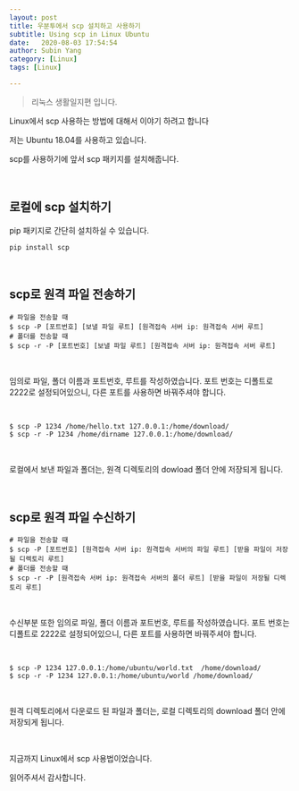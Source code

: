```yaml
---
layout: post
title: 우분투에서 scp 설치하고 사용하기
subtitle: Using scp in Linux Ubuntu
date:   2020-08-03 17:54:54
author: Subin Yang
category: [Linux]
tags: [Linux]

---
```














> 리눅스 생활일지편 입니다.





Linux에서 scp 사용하는 방법에 대해서 이야기 하려고 합니다

저는 Ubuntu 18.04를 사용하고 있습니다.



scp를 사용하기에 앞서 scp 패키지를 설치해줍니다.

<br>

<h2>로컬에 scp 설치하기</h2>

pip 패키지로 간단히 설치하실 수 있습니다.

```shell
pip install scp
```



<br>

<h2>scp로 원격 파일 전송하기</h2>



```shell
# 파일을 전송할 때
$ scp -P [포트번호] [보낼 파일 루트] [원격접속 서버 ip: 원격접속 서버 루트]
# 폴더를 전송할 때
$ scp -r -P [포트번호] [보낼 파일 루트] [원격접속 서버 ip: 원격접속 서버 루트]
```

<br>

임의로 파일, 폴더 이름과 포트번호, 루트를 작성하였습니다. 포트 번호는 디폴트로 2222로 설정되어있으니, 다른 포트를 사용하면 바꿔주셔야 합니다.

<br>

```shell
$ scp -P 1234 /home/hello.txt 127.0.0.1:/home/download/
$ scp -r -P 1234 /home/dirname 127.0.0.1:/home/download/
```

<br>

로컬에서 보낸 파일과 폴더는, 원격 디렉토리의 dowload 폴더 안에 저장되게 됩니다.



<br>

<h2>scp로 원격 파일 수신하기</h2>



```shell
# 파일을 전송할 때
$ scp -P [포트번호] [원격접속 서버 ip: 원격접속 서버의 파일 루트] [받을 파일이 저장될 디렉토리 루트]
# 폴더를 전송할 때
$ scp -r -P [원격접속 서버 ip: 원격접속 서버의 폴더 루트] [받을 파일이 저장될 디렉토리 루트]
```

<br>

수신부분 또한 임의로 파일, 폴더 이름과 포트번호, 루트를 작성하였습니다. 포트 번호는 디폴트로 2222로 설정되어있으니, 다른 포트를 사용하면 바꿔주셔야 합니다.

<br>

```shell
$ scp -P 1234 127.0.0.1:/home/ubuntu/world.txt  /home/download/
$ scp -r -P 1234 127.0.0.1:/home/ubuntu/world /home/download/
```

<br>

원격 디렉토리에서 다운로드 된 파일과 폴더는, 로컬 디렉토리의 download 폴더 안에 저장되게 됩니다. 

<br>



지금까지 Linux에서 scp 사용법이었습니다.

읽어주셔서 감사합니다.